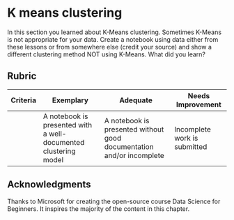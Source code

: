# K means clustering

In this section you learned about K-Means clustering. Sometimes K-Means is not appropriate for your data. Create a notebook using data either from these lessons or from somewhere else (credit your source) and show a different clustering method NOT using K-Means. What did you learn? 

## Rubric

| Criteria | Exemplary                                                       | Adequate                                                             | Needs Improvement            |
| -------- | --------------------------------------------------------------- | -------------------------------------------------------------------- | ---------------------------- |
|          | A notebook is presented with a well-documented clustering model | A notebook is presented without good documentation and/or incomplete | Incomplete work is submitted |

## Acknowledgments
Thanks to Microsoft for creating the open-source course Data Science for Beginners. It inspires the majority of the content in this chapter.